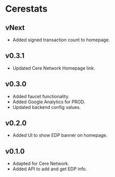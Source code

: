 # Cerestats

## vNext
- Added signed transaction count to homepage.

## v0.3.1
- Updated Cere Network Homepage link.

## v0.3.0
- Added faucet functionality.
- Added Google Analytics for PROD.
- Updated backend config values.

## v0.2.0
- Added UI to show EDP banner on homepage.

## v0.1.0
- Adapted for Cere Network.
- Added API to add and get EDP info.
